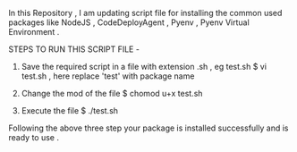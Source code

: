 In this Repository , I am updating script file for installing the common used packages like NodeJS , CodeDeployAgent , Pyenv , Pyenv Virtual Environment .

STEPS TO RUN THIS SCRIPT FILE - 

1. Save the required script in a file with extension .sh , eg test.sh 
   $ vi test.sh       , here replace 'test' with package name 

2. Change the mod of the file 
   $ chomod u+x test.sh 

3. Execute the file 
   $ ./test.sh 


Following the above three step your package is installed successfully and is ready to use .
